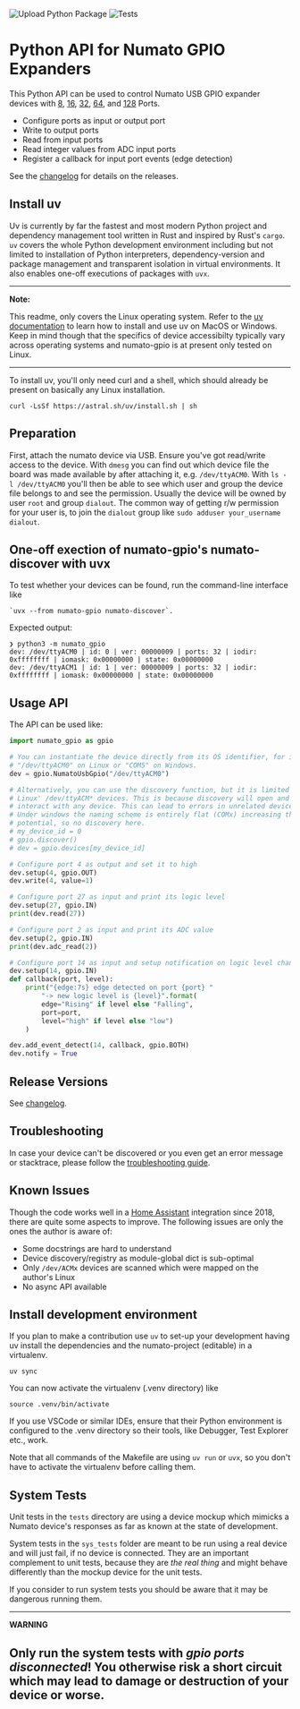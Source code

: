 ![Upload Python Package](https://github.com/clssn/numato-gpio/workflows/Upload%20Python%20Package/badge.svg)
![Tests](https://github.com/clssn/numato-gpio/workflows/Tests/badge.svg)

# Python API for Numato GPIO Expanders

This Python API can be used to control Numato USB
GPIO expander devices with [8](https://numato.com/product/8-channel-usb-gpio-module-with-analog-inputs),
[16](https://numato.com/product/16-channel-usb-gpio-module-with-analog-inputs),
[32](https://numato.com/product/32-channel-usb-gpio-module-with-analog-inputs),
[64](https://numato.com/product/64-channel-usb-gpio-module-with-analog-inputs), and
[128](https://numato.com/product/128-channel-usb-gpio-module-with-analog-inputs) Ports.

* Configure ports as input or output port
* Write to output ports
* Read from input ports
* Read integer values from ADC input ports
* Register a callback for input port events (edge detection)

See the [changelog](changelog.md) for details on the releases.


## Install uv

Uv is currently by far the fastest and most modern Python project and dependency
management tool written in Rust and inspired by Rust's `cargo`. `uv` covers the
whole Python development environment including but not limited to installation
of Python interpreters, dependency-version and package management and
transparent isolation in virtual environments. It also enables one-off
executions of packages with `uvx`.

---
**Note:**

This readme, only covers the Linux operating system. Refer to the [uv
documentation](https://docs.astral.sh/uv/getting-started/installation/#installing-uv)
to learn how to install and use uv on MacOS or Windows. Keep in mind
though that the specifics of device accessibilty typically vary across
operating systems and numato-gpio is at present only tested on Linux.

---

To install uv, you'll only need curl and a shell, which should already be
present on basically any Linux installation.

    curl -LsSf https://astral.sh/uv/install.sh | sh


## Preparation

First, attach the numato device via USB. Ensure you've got read/write access to
the device. With `dmesg` you can find out which device file the board was made
available by after attaching it, e.g. `/dev/ttyACM0`. With `ls -l /dev/ttyACM0`
you'll then be able to see which user and group the device file belongs to and
see the permission. Usually the device will be owned by user `root` and group
`dialout`. The common way of getting r/w permission for your user is, to join the
`dialout` group like `sudo adduser your_username dialout`.

## One-off exection of numato-gpio's numato-discover with uvx

To test whether your devices can be found, run the command-line interface like

    `uvx --from numato-gpio numato-discover`.

Expected output:

```
❯ python3 -m numato_gpio
dev: /dev/ttyACM0 | id: 0 | ver: 00000009 | ports: 32 | iodir: 0xffffffff | iomask: 0x00000000 | state: 0x00000000
dev: /dev/ttyACM1 | id: 1 | ver: 00000009 | ports: 32 | iodir: 0xffffffff | iomask: 0x00000000 | state: 0x00000000
```

## Usage API

The API can be used like:

```python
import numato_gpio as gpio

# You can instantiate the device directly from its OS identifier, for instance
# "/dev/ttyACM0" on Linux or "COM5" on Windows.
dev = gpio.NumatoUsbGpio("/dev/ttyACM0")

# Alternatively, you can use the discovery function, but it is limited to
# Linux' /dev/ttyACM* devices. This is because discovery will open and try to
# interact with any device. This can lead to errors in unrelated devices.
# Under windows the naming scheme is entirely flat (COMx) increasing the error
# potential, so no discovery here.
# my_device_id = 0
# gpio.discover()
# dev = gpio.devices[my_device_id]

# Configure port 4 as output and set it to high
dev.setup(4, gpio.OUT)
dev.write(4, value=1)

# Configure port 27 as input and print its logic level
dev.setup(27, gpio.IN)
print(dev.read(27))

# Configure port 2 as input and print its ADC value
dev.setup(2, gpio.IN)
print(dev.adc_read(2))

# Configure port 14 as input and setup notification on logic level changes
dev.setup(14, gpio.IN)
def callback(port, level):
    print("{edge:7s} edge detected on port {port} "
        "-> new logic level is {level}".format(
        edge="Rising" if level else "Falling",
        port=port,
        level="high" if level else "low")
    )

dev.add_event_detect(14, callback, gpio.BOTH)
dev.notify = True
```
## Release Versions

See [changelog](changelog.md).

## Troubleshooting

In case your device can't be discovered or you even get an error message or
stacktrace, please follow the [troubleshooting guide](doc/troubleshooting.md).

## Known Issues

Though the code works well in a [Home Assistant](https://home-assistant.io)
integration since 2018, there are quite some aspects to improve. The following
issues are only the ones the author is aware of:

* Some docstrings are hard to understand
* Device discovery/registry as module-global dict is sub-optimal
* Only `/dev/ACMx` devices are scanned which were mapped on the author's Linux
* No async API available

## Install development environment

If you plan to make a contribution use `uv` to set-up your development having uv
install the dependencies and the numato-project (editable) in a virtualenv.

    uv sync

You can now activate the virtualenv (.venv directory) like

    source .venv/bin/activate

If you use VSCode or similar IDEs, ensure that their Python environment is
configured to the .venv directory so their tools, like Debugger, Test Explorer
etc., work.

Note that all commands of the Makefile are using `uv run` or `uvx`, so you
don't have to activate the virtualenv before calling them.

## System Tests

Unit tests in the `tests` directory are using a device mockup which mimicks
a Numato device's responses as far as known at the state of development.

System tests in the `sys_tests` folder are meant to be run using a real device
and will just fail, if no device is connected. They are an important complement
to unit tests, because they are *the real thing* and might behave differently
than the mockup device for the unit tests.

If you consider to run system tests you should be aware that it may be
dangerous running them.

---
**WARNING**

Only run the system tests with *gpio ports disconnected*! You otherwise risk a
short circuit which may lead to damage or destruction of your device or worse.
---
